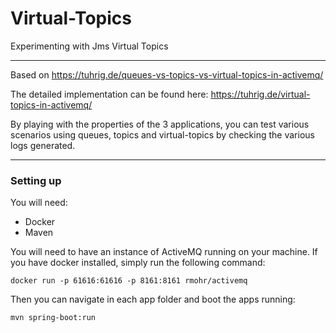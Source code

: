 # Virtual-Topics
Experimenting with Jms Virtual Topics

---

Based on https://tuhrig.de/queues-vs-topics-vs-virtual-topics-in-activemq/

The detailed implementation can be found here: https://tuhrig.de/virtual-topics-in-activemq/

By playing with the properties of the 3 applications, you can test various scenarios using queues, topics and virtual-topics by checking the various logs generated.

---

### Setting up

You will need:
- Docker
- Maven

You will need to have an instance of ActiveMQ running on your machine. If you have docker installed, simply run the following command:

``docker run -p 61616:61616 -p 8161:8161 rmohr/activemq
``

Then you can navigate in each app folder and boot the apps running:

``mvn spring-boot:run``
